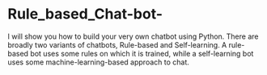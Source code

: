 # Rule_based_Chat-bot-
I will show you how to build your very own chatbot using Python. There are broadly two variants of chatbots, Rule-based and Self-learning. A rule-based bot uses some rules on which it is trained, while a self-learning bot uses some machine-learning-based approach to chat.

